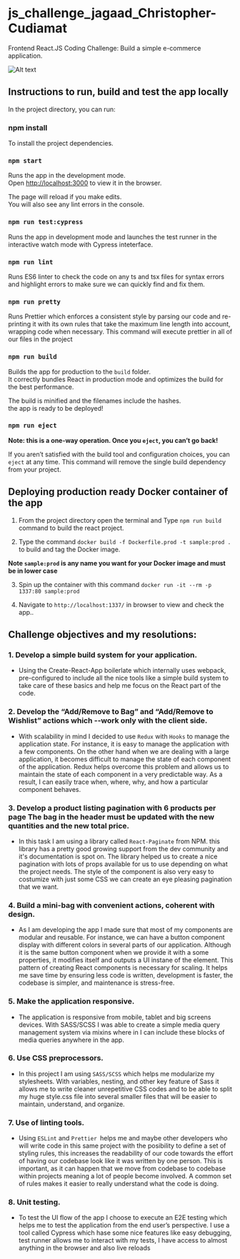 # js_challenge_jagaad_Christopher-Cudiamat

Frontend React.JS Coding Challenge: Build a simple e-commerce application.

![Alt text]("./src/assets/images/tour-img.jpg")

## Instructions to run, build and test the app locally 

In the project directory, you can run:



### npm install

To install the project dependencies.

### `npm start`

Runs the app in the development mode.\
Open [http://localhost:3000](http://localhost:3000) to view it in the browser.

The page will reload if you make edits.\
You will also see any lint errors in the console.

### `npm run test:cypress`

Runs the app in development mode and launches the test runner in the interactive watch mode with Cypress inteterface. 

### `npm run lint`

Runs ES6 linter to check the code on any ts and tsx files for syntax errors and highlight errors to make sure we can quickly find and fix them.

### `npm run pretty`

Runs Prettier which enforces a consistent style by parsing our code and re-printing it with its own rules that take the maximum line length into account, wrapping code when necessary. This command will execute prettier in all of our files in the project

### `npm run build`

Builds the app for production to the `build` folder.\
It correctly bundles React in production mode and optimizes the build for the best performance.

The build is minified and the filenames include the hashes.\
the app is ready to be deployed!


### `npm run eject`

**Note: this is a one-way operation. Once you `eject`, you can’t go back!**

If you aren’t satisfied with the build tool and configuration choices, you can `eject` at any time. This command will remove the single build dependency from your project.


## Deploying production ready Docker container of the app

1. From the project directory open the terminal and Type `npm run build` command to build the react project.

2. Type the command `docker build -f Dockerfile.prod -t sample:prod .` to build and tag the Docker image. 

**Note `sample:prod` is any name you want for your Docker image and must be in lower case**

3. Spin up the container with this command `docker run -it --rm -p 1337:80 sample:prod`

4. Navigate to `http://localhost:1337/` in browser to view and check the app..


## Challenge objectives and my resolutions:

### 1. Develop a simple build system for your application.

- Using the Create-React-App boilerlate which internally uses webpack, pre-configured to include all the nice tools like a simple build system to take care of these basics and help me focus on the React part of the code.

### 2. Develop the “Add/Remove to Bag” and “Add/Remove to Wishlist” actions which --work only with the client side.

- With scalability in mind I decided to use `Redux` with `Hooks` to manage the application state. For instance, it is easy to manage the application with a few components. On the other hand when we are dealing with a large application, it becomes difficult to manage the state of each component of the application. Redux helps overcome this problem and allows us to maintain the state of each component in a very predictable way. As a result, I can easily trace when, where, why, and how a particular component behaves.

### 3. Develop a product listing pagination with 6 products per page The bag in the header must be updated with the new quantities and the new total price.

- In this task I am using a library called `React-Paginate` from NPM. this library has a pretty good growing support from the dev community and it's documentation is spot on. The library helped us to create a nice  pagination with lots of props available for us to use depending on what the project needs. The style of the component is also very easy to costumize with just some CSS we can create an eye pleasing pagination that we want. 

### 4. Build a mini-bag with convenient actions, coherent with design.

- As I am developing the app I made sure that most of my components are modular and reusable. For instance, we can have a button component display with different colors in several parts of our application. Although it is the same button component when we provide it with a some properties, it modifies itself and outputs a UI instane of the element. This pattern of creating React components is necessary for scaling. It helps me save time by ensuring less code is written, development is faster, the codebase is simpler, and maintenance is stress-free. 

### 5. Make the application responsive.

- The application is responsive from mobile, tablet and big screens devices. With SASS/SCSS I was able to create a simple media query management system via mixins where in I can include these blocks of media queries anywhere in the app.  

### 6. Use CSS preprocessors.

- In this project I am using `SASS/SCSS` which helps me modularize my stylesheets. With variables, nesting, and other key feature of Sass  it allows me to write cleaner unrepetitive CSS codes and to be able to split my huge style.css file into several smaller files that will be easier to maintain, understand, and organize.
### 7. Use of linting tools.

- Using `ESLint` and `Prettier `helps me and maybe other developers who will write code in this same project with the posibility to define a set of styling rules, this increases the readability of our code towards the effort of having our codebase look like it was written by one person. This is important, as it can happen that we move from codebase to codebase within projects meaning a lot of people become involved. A common set of rules makes it easier to really understand what the code is doing.

### 8. Unit testing.

- To test the UI flow of the app I choose to execute an E2E testing which helps me to test the application from the end user’s perspective. I use a tool called Cypress which hase some nice features like easy debugging, test runner allows me to interact with my tests, I have access to almost anything in the browser and also live reloads 



